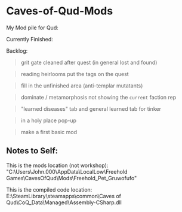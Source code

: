 # Caves-of-Qud-Mods

My Mod pile for Qud:

Currently Finished:

Backlog:
> grit gate cleaned after quest (in general lost and found)

> reading heirlooms put the tags on the quest 

> fill in the unfinished area (anti-templar mutatants)

> dominate / metamorphosis not showing the `current` faction rep

> "learned diseases" tab and general learned tab for tinker

> in a holy place pop-up

> make a first basic mod 


Notes to Self:
---------------------------------------------------------------

This is the mods location (not workshop):
"C:\Users\John.000\AppData\LocalLow\Freehold Games\CavesOfQud\Mods\Freehold_Pet_Gruwofufo"

This is the compiled code location:
E:\SteamLibrary\steamapps\common\Caves of Qud\CoQ_Data\Managed\Assembly-CSharp.dll
